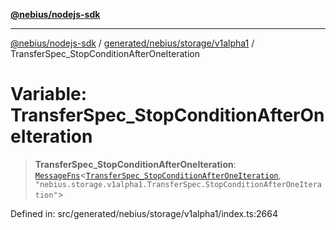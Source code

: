 [**@nebius/nodejs-sdk**](../../../../../README.md)

---

[@nebius/nodejs-sdk](../../../../../README.md) / [generated/nebius/storage/v1alpha1](../README.md) / TransferSpec_StopConditionAfterOneIteration

# Variable: TransferSpec_StopConditionAfterOneIteration

> **TransferSpec_StopConditionAfterOneIteration**: [`MessageFns`](../../../../../runtime/protos/core/interfaces/MessageFns.md)\<[`TransferSpec_StopConditionAfterOneIteration`](../interfaces/TransferSpec_StopConditionAfterOneIteration.md), `"nebius.storage.v1alpha1.TransferSpec.StopConditionAfterOneIteration"`\>

Defined in: src/generated/nebius/storage/v1alpha1/index.ts:2664
